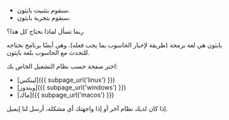 
* سنقوم بتثبيت بايثون.
* سنقوم بتجربة بايثون.

ربما تسأل لماذا نحتاج كل هذا؟

بايثون هي لغة برمجة (طريقة لإخبار الحاسوب بما يجب فعله). وهي أيضًا برنامج نحتاجه للتحدث مع الحاسوب بلغة بايثون.

اختر صفحة حسب نظام التشغيل الخاص بك:

* [لينكس]({{ subpage_url('linux') }})
* [ويندوز]({{ subpage_url('windows') }})
* [ماك]({{ subpage_url('macos') }})

إذا كان لديك نظام آخر أو إذا واجهتك أي مشكلة، أرسل لنا إيميل.

